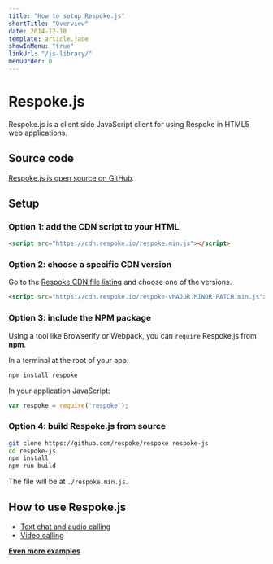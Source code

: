 ```yaml
---
title: "How to setup Respoke.js"
shortTitle: "Overview"
date: 2014-12-18
template: article.jade
showInMenu: "true"
linkUrl: "/js-library/"
menuOrder: 0
---
```


# Respoke.js

Respoke.js is a client side JavaScript client for using Respoke in HTML5 web applications.

## Source code

[Respoke.js is open source on GitHub](https://github.com/respoke/respoke).

## Setup

### Option 1: add the CDN script to your HTML

```html
<script src="https://cdn.respoke.io/respoke.min.js"></script>
```

### Option 2: choose a specific CDN version

Go to the [Respoke CDN file listing](https://cdn.respoke.io/list.html) and choose one of the
versions.

```html
<script src="https://cdn.respoke.io/respoke-vMAJOR.MINOR.PATCH.min.js"></script>
```

### Option 3: include the NPM package

Using a tool like Browserify or Webpack, you can `require` Respoke.js from **npm**.

In a terminal at the root of your app:
```bash
npm install respoke
```

In your application JavaScript:
```javascript
var respoke = require('respoke');
```

### Option 4: build Respoke.js from source

```bash
git clone https://github.com/respoke/respoke respoke-js
cd respoke-js
npm install
npm run build
```

The file will be at `./respoke.min.js`.

## How to use Respoke.js

* [Text chat and audio calling](/js-library/audio-chat.html)
* [Video calling](/js-library/video-chat-html)

**[Even more examples](/js-library/example-apps.html)**
